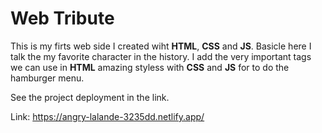 # Web Tribute

This is my firts web side I created wiht  **HTML**, **CSS** and **JS**. Basicle here I talk the my favorite character in the history. I add the very important tags we can use in **HTML** amazing styless with **CSS** and **JS** for to do the hamburger menu.

See the project deployment in the link.

Link: https://angry-lalande-3235dd.netlify.app/

<img src="">
